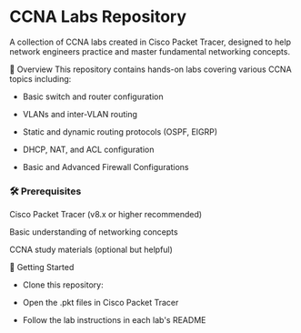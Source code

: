 # CCNA Labs Repository

A collection of CCNA labs created in Cisco Packet Tracer, designed to help network engineers practice and master fundamental networking concepts.

📌 Overview
This repository contains hands-on labs covering various CCNA topics including:

- Basic switch and router configuration

- VLANs and inter-VLAN routing

- Static and dynamic routing protocols (OSPF, EIGRP)

- DHCP, NAT, and ACL configuration

- Basic and Advanced Firewall Configurations

### 🛠️ Prerequisites
Cisco Packet Tracer (v8.x or higher recommended)

Basic understanding of networking concepts

CCNA study materials (optional but helpful)

🚀 Getting Started
- Clone this repository:

- Open the .pkt files in Cisco Packet Tracer

- Follow the lab instructions in each lab's README
